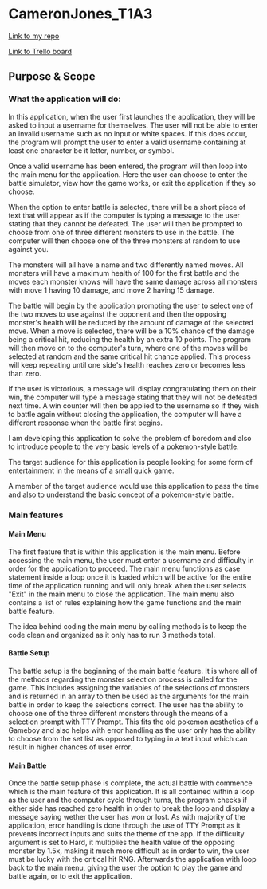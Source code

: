 # CameronJones_T1A3

[Link to my repo](https://github.com/iamcrjones/CameronJones_T1A3)

[Link to Trello board](https://trello.com/b/agY6uh5L/cameronjonest1a3)

## Purpose & Scope

### What the application will do:

In this application, when the user first launches the application, they will be asked to input a username for themselves. The user will not be able to enter an invalid username such as no input or white spaces. If this does occur, the program will prompt the user to enter a valid username containing at least one character be it letter, number, or symbol.

Once a valid username has been entered, the program will then loop into the main menu for the application. Here the user can choose to enter the battle simulator, view how the game works, or exit the application if they so choose.

When the option to enter battle is selected, there will be a short piece of text that will appear as if the computer is typing a message to the user stating that they cannot be defeated. The user will then be prompted to choose from one of three different monsters to use in the battle. The computer will then choose one of the three monsters at random to use against you.

The monsters will all have a name and two differently named moves. All monsters will have a maximum health of 100 for the first battle and the moves each monster knows will have the same damage across all monsters with move 1 having 10 damage, and move 2 having 15 damage.

The battle will begin by the application prompting the user to select one of the two moves to use against the opponent and then the opposing monster's health will be reduced by the amount of damage of the selected move. When a move is selected, there will be a 10% chance of the damage being a critical hit, reducing the health by an extra 10 points. The program will then move on to the computer's turn, where one of the moves will be selected at random and the same critical hit chance applied. This process will keep repeating until one side's health reaches zero or becomes less than zero.

If the user is victorious, a message will display congratulating them on their win, the computer will type a message stating that they will not be defeated next time. A win counter will then be applied to the username so if they wish to battle again without closing the application, the computer will have a different response when the battle first begins.

I am developing this application to solve the problem of boredom and also to introduce people to the very basic levels of a pokemon-style battle.

The target audience for this application is people looking for some form of entertainment in the means of a small quick game.

A member of the target audience would use this application to pass the time and also to understand the basic concept of a pokemon-style battle.

### Main features
#### Main Menu

The first feature that is within this application is the main menu. Before accessing the main menu, the user must enter a username and difficulty in order for the application to proceed. The main menu functions as case statement inside a loop once it is loaded which will be active for the entire time of the application running and will only break when the user selects "Exit" in the main menu to close the application. The main menu also contains a list of rules explaining how the game functions and the main battle feature.

The idea behind coding the main menu by calling methods is to keep the code clean and organized as it only has to run 3 methods total.

#### Battle Setup

The battle setup is the beginning of the main battle feature. It is where all of the methods regarding the monster selection process is called for the game. This includes assigning the variables of the selections of monsters and is returned in an array to then be used as the arguments for the main battle in order to keep the selections correct. The user has the ability to choose one of the three different monsters through the means of a selection prompt with TTY Prompt. This fits the old pokemon aesthetics of a Gameboy and also helps with error handling as the user only has the ability to choose from the set list as opposed to typing in a text input which can result in higher chances of user error.

#### Main Battle

Once the battle setup phase is complete, the actual battle with commence which is the main feature of this application. It is all contained within a loop as the user and the computer cycle through turns, the program checks if either side has reached zero health in order to break the loop and display a message saying wether the user has won or lost. As with majority of the application, error handling is done through the use of TTY Prompt as it prevents incorrect inputs and suits the theme of the app. If the difficulty argument is set to Hard, it multiplies the health value of the opposing monster by 1.5x, making it much more difficult as in order to win, the user must be lucky with the critical hit RNG. Afterwards the application with loop back to the main menu, giving the user the option to play the game and battle again, or to exit the application.